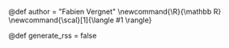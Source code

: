 @def author = "Fabien Vergnet"
\newcommand{\R}{\mathbb R}
\newcommand{\scal}[1]{\langle #1 \rangle}

@def generate_rss = false
